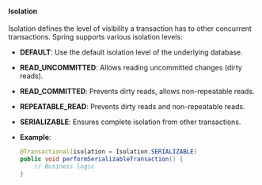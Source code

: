 #### Isolation

Isolation defines the level of visibility a transaction has to other concurrent transactions. Spring supports various isolation levels:

- **DEFAULT**: Use the default isolation level of the underlying database.
- **READ_UNCOMMITTED**: Allows reading uncommitted changes (dirty reads).
- **READ_COMMITTED**: Prevents dirty reads, allows non-repeatable reads.
- **REPEATABLE_READ**: Prevents dirty reads and non-repeatable reads.
- **SERIALIZABLE**: Ensures complete isolation from other transactions.

- **Example**:
  ```java
  @Transactional(isolation = Isolation.SERIALIZABLE)
  public void performSerializableTransaction() {
      // Business logic
  }
  ```
